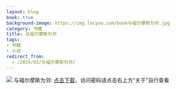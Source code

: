 ```yaml
---
layout: blog
book: true
background-image: https://img.locyoo.com/book与福尔摩斯为邻.jpg
category: 书籍
title: 与福尔摩斯为邻
tags:
- 书籍
- 小说
redirect_from:
  - /2024/03/与福尔摩斯为邻/
---
```

![](https://img.locyoo.com/book与福尔摩斯为邻.jpg)
与福尔摩斯为邻: <a name = "ref1" href="https://url18.ctfile.com/f/50983618-1377644710-32b3c3?p=3619">点击下载</a>，访问密码请点击右上方“关于”自行查看
